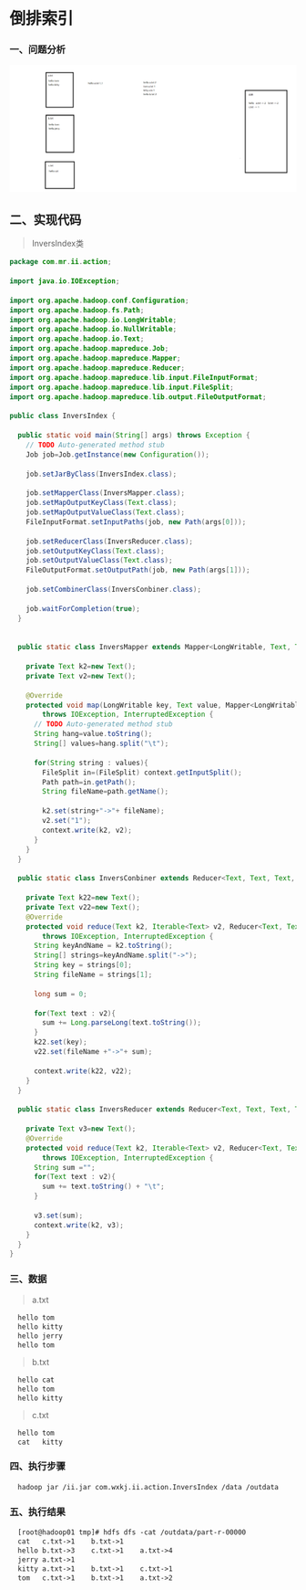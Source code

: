# 倒排索引

### 一、问题分析

![](../MapReduce/img/倒排索引过程.png)

## 二、实现代码

>InversIndex类

```java
package com.mr.ii.action;

import java.io.IOException;

import org.apache.hadoop.conf.Configuration;
import org.apache.hadoop.fs.Path;
import org.apache.hadoop.io.LongWritable;
import org.apache.hadoop.io.NullWritable;
import org.apache.hadoop.io.Text;
import org.apache.hadoop.mapreduce.Job;
import org.apache.hadoop.mapreduce.Mapper;
import org.apache.hadoop.mapreduce.Reducer;
import org.apache.hadoop.mapreduce.lib.input.FileInputFormat;
import org.apache.hadoop.mapreduce.lib.input.FileSplit;
import org.apache.hadoop.mapreduce.lib.output.FileOutputFormat;

public class InversIndex {

  public static void main(String[] args) throws Exception {
    // TODO Auto-generated method stub
    Job job=Job.getInstance(new Configuration());

    job.setJarByClass(InversIndex.class);

    job.setMapperClass(InversMapper.class);
    job.setMapOutputKeyClass(Text.class);
    job.setMapOutputValueClass(Text.class);
    FileInputFormat.setInputPaths(job, new Path(args[0]));

    job.setReducerClass(InversReducer.class);
    job.setOutputKeyClass(Text.class);
    job.setOutputValueClass(Text.class);
    FileOutputFormat.setOutputPath(job, new Path(args[1]));

    job.setCombinerClass(InversConbiner.class);

    job.waitForCompletion(true);
  }


  public static class InversMapper extends Mapper<LongWritable, Text, Text, Text>{

    private Text k2=new Text();
    private Text v2=new Text();

    @Override
    protected void map(LongWritable key, Text value, Mapper<LongWritable, Text, Text, Text>.Context context)
        throws IOException, InterruptedException {
      // TODO Auto-generated method stub
      String hang=value.toString();
      String[] values=hang.split("\t");

      for(String string : values){
        FileSplit in=(FileSplit) context.getInputSplit();
        Path path=in.getPath();
        String fileName=path.getName();

        k2.set(string+"->"+ fileName);
        v2.set("1");
        context.write(k2, v2);
      }
    }
  }

  public static class InversConbiner extends Reducer<Text, Text, Text, Text>{

    private Text k22=new Text();
    private Text v22=new Text();
    @Override
    protected void reduce(Text k2, Iterable<Text> v2, Reducer<Text, Text, Text, Text>.Context context)
        throws IOException, InterruptedException {
      String keyAndName = k2.toString();
      String[] strings=keyAndName.split("->");
      String key = strings[0];
      String fileName = strings[1];

      long sum = 0;

      for(Text text : v2){
        sum += Long.parseLong(text.toString());
      }
      k22.set(key);
      v22.set(fileName +"->"+ sum);

      context.write(k22, v22);
    }
  }

  public static class InversReducer extends Reducer<Text, Text, Text, Text>{

    private Text v3=new Text();
    @Override
    protected void reduce(Text k2, Iterable<Text> v2, Reducer<Text, Text, Text, Text>.Context context)
        throws IOException, InterruptedException {
      String sum ="";
      for(Text text : v2){
        sum += text.toString() + "\t";
      }

      v3.set(sum);
      context.write(k2, v3);
    }
  }
}
```
### 三、数据

>a.txt

      hello	tom
      hello	kitty
      hello	jerry
      hello	tom

>b.txt

      hello	cat
      hello	tom
      hello	kitty

>c.txt

      hello	tom
      cat	kitty

### 四、执行步骤

      hadoop jar /ii.jar com.wxkj.ii.action.InversIndex /data /outdata
      
### 五、执行结果

      [root@hadoop01 tmp]# hdfs dfs -cat /outdata/part-r-00000
      cat	c.txt->1	b.txt->1	
      hello	b.txt->3	c.txt->1	a.txt->4	
      jerry	a.txt->1	
      kitty	a.txt->1	b.txt->1	c.txt->1	
      tom	c.txt->1	b.txt->1	a.txt->2	

